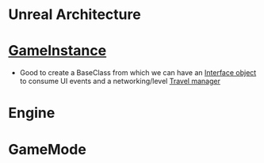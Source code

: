 # Unreal Architecture

# [GameInstance](./unreal-objects.md#GameInstance)

- Good to create a BaseClass from which we can have an [Interface object](./unreal-objects.md#UInterface) to consume UI events and a networking/level [Travel manager](./unreal-multiplayer.md#Travelling)

# Engine

# GameMode